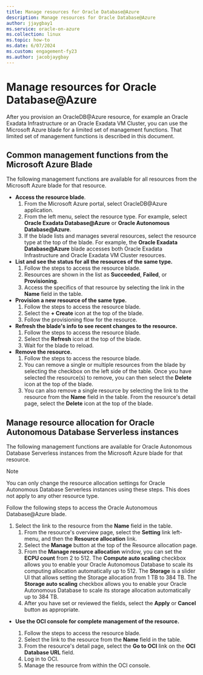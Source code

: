 ```yaml
---
title: Manage resources for Oracle Database@Azure
description: Manage resources for Oracle Database@Azure
author: jjaygbay1
ms.service: oracle-on-azure
ms.collection: linux
ms.topic: how-to
ms.date: 6/07/2024
ms.custom: engagement-fy23
ms.author: jacobjaygbay
---
```

# Manage resources for Oracle Database@Azure

After you provision an OracleDB@Azure resource, for example an Oracle Exadata Infrastructure or an Oracle Exadata VM Cluster, you can use the Microsoft Azure blade for a limited set of management functions. That limited set of management functions is described in this document.

## Common management functions from the Microsoft Azure Blade

The following management functions are available for all resources from the Microsoft Azure blade for that resource.

* **Access the resource blade**.
   1. From the Microsoft Azure portal, select OracleDB@Azure application.
   1. From the left menu, select the resource type. For example, select **Oracle Exadata Database@Azure** or **Oracle Autonomous Database@Azure**.
   1. If the blade lists and manages several resources, select the resource type at the top of the blade. For example, the **Oracle Exadata Database@Azure** blade accesses both Oracle Exadata Infrastructure and Oracle Exadata VM Cluster resources.
* **List and see the status for all the resources of the same type.**
   1. Follow the steps to access the resource blade.
   1. Resources are shown in the list as **Succeeded**, **Failed**, or **Provisioning**.
   1. Access the specifics of that resource by selecting the link in the **Name** field in the table.
* **Provision a new resource of the same type.**
   1. Follow the steps to access the resource blade.
   1. Select the **+ Create** icon at the top of the blade.
   1. Follow the provisioning flow for the resource.
* **Refresh the blade's info to see recent changes to the resource.**
   1. Follow the steps to access the resource blade.
   1. Select the **Refresh** icon at the top of the blade.
   1. Wait for the blade to reload.
* **Remove the resource.**
  1. Follow the steps to access the resource blade.
  1. You can remove a single or multiple resources from the blade by selecting the checkbox on the left side of the table. Once you have selected the resource(s) to remove, you can then select the **Delete** icon at the top of the blade.
  1. You can also remove a single resource by selecting the link to the resource from the **Name** field in the table. From the resource's detail page, select the **Delete** icon at the top of the blade.
## Manage resource allocation for Oracle Autonomous Database Serverless instances

The following management functions are available for Oracle Autonomous Database Serverless instances from the Microsoft Azure blade for that resource.

> [!NOTE]
> You can only change the resource allocation settings for Oracle Autonomous Database Serverless instances using these steps. This does not apply to any other resource type.

Follow the following steps to access the Oracle Autonomous Database@Azure blade.

1. Select the link to the resource from the **Name** field in the table.
   1. From the resource's overview page, select the **Setting** link left-menu, and then the **Resource allocation** link.
   1. Select the **Manage** button at the top of the Resource allocation page.
   1. From the **Manage resource allocation** window, you can set the **ECPU count** from 2 to 512. The **Compute auto scaling** checkbox allows you to enable your Oracle Autonomous Database to scale its computing allocation automatically up to 512. The **Storage** is a slider UI that allows setting the Storage allocation from 1 TB to 384 TB. The **Storage auto scaling** checkbox allows you to enable your Oracle Autonomous Database to scale its storage allocation automatically up to 384 TB.
   1. After you have set or reviewed the fields, select the **Apply** or **Cancel** button as appropriate.

* **Use the OCI console for complete management of the resource.**

   1. Follow the steps to access the resource blade.
   1. Select the link to the resource from the **Name** field in the table.
   1. From the resource's detail page, select the **Go to OCI** link on the **OCI Database URL** field.
   1. Log in to OCI.
   1. Manage the resource from within the OCI console.
